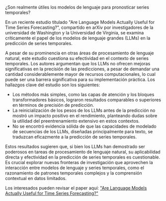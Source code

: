¿Son realmente útiles los modelos de lenguaje para pronosticar series temporales?

En un reciente estudio titulado "Are Language Models Actually Useful for Time Series Forecasting?", compartido en arXiv por investigadores de la universidad de Washington y la Universidad de Virginia, se examina críticamente el papel de los modelos de lenguaje grandes (LLMs) en la predicción de series temporales.

A pesar de su prominencia en otras áreas de procesamiento de lenguaje natural, este estudio cuestiona su efectividad en el contexto de series temporales. Los autores argumentan que los LLMs no ofrecen mejoras significativas en la precisión de las predicciones, a pesar de demandar una cantidad considerablemente mayor de recursos computacionales, lo cual puede ser una barrera significativa para su implementación práctica.
Los hallazgos clave del estudio son los siguientes:

- Los métodos más simples, como las capas de atención y los bloques transformadores básicos, lograron resultados comparables o superiores en términos de precisión de predicción.
- La reinicialización de los pesos de los LLMs antes de la predicción no mostró un impacto positivo en el rendimiento, planteando dudas sobre la utilidad del preentrenamiento extensivo en estos contextos.
- No se encontró evidencia sólida de que las capacidades de modelado de secuencias de los LLMs, diseñadas principalmente para texto, se traduzcan eficazmente a la predicción de series temporales.

Estos resultados sugieren que, si bien los LLMs han demostrado ser poderosos en tareas de procesamiento de lenguaje natural, su aplicabilidad directa y efectividad en la predicción de series temporales es cuestionable. Es crucial explorar nuevas fronteras de investigación que aprovechen la interacción entre modelos de lenguaje y series temporales, como el razonamiento de patrones temporales complejos y la comprensión contextual en datos limitados.

Los interesados pueden revisar el paper aquí: ["Are Language Models Actually Useful for Time Series Forecasting?"](https://lnkd.in/eczCP83Z 'Are Language Models Actually Useful for Time Series Forecasting?')
